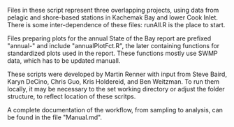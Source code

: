 Files in these script represent three overlapping projects, using data from 
pelagic and shore-based stations in Kachemak Bay and lower Cook Inlet. There is
some inter-dependence of these files: runAll.R is the place to start. 

Files preparing plots for the annual State of the Bay report are
prefixed "annual-" and include "annualPlotFct.R", the later containing
functions for standardized plots used in the report. These functions
mostly use SWMP data, which has to be updated manuall. 

These scripts were developed by Martin Renner with input from Steve
Baird, Karyn DeCino, Chris Guo, Kris Holdereid, and Ben Weitzman. To
run them locally, it may be necessary to the set working directory or
adjust the folder structure, to reflect location of these scritps. 

A complete documentation of the workflow, from sampling to analysis, can be 
found in the file "Manual.md". 
